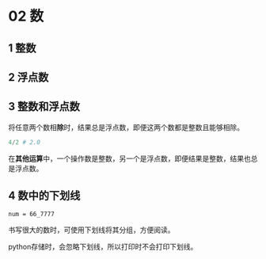 # 02 数

## 1 整数



## 2 浮点数



## 3 整数和浮点数

将任意两个数相**除**时，结果总是浮点数，即便这两个数都是整数且能够相除。

```python
4/2 # 2.0
```

在**其他运算**中，一个操作数是整数，另一个是浮点数，即便结果是整数，结果也总是浮点数。



## 4 数中的下划线

```
num = 66_7777
```

书写很大的数时，可使用下划线将其分组，方便阅读。

python存储时，会忽略下划线，所以打印时不会打印下划线。



